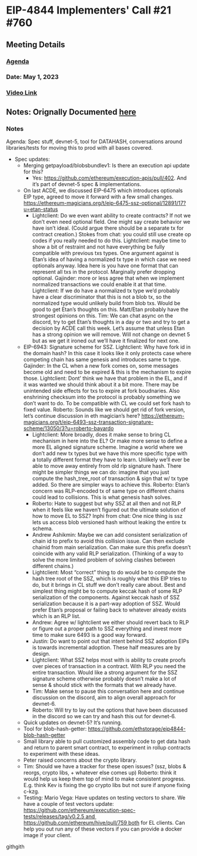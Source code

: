 # EIP-4844 Implementers' Call #21 #760

## Meeting Details
### [Agenda](https://github.com/ethereum/pm/issues/760)
### Date: May 1, 2023	
### [Video Link](https://youtu.be/M2pYYEtM3Gw) 
## Notes: Orignally Documented [here](https://docs.google.com/document/d/15EatedrJanNxBZGPVASvwq9xgbTs5UxjsDfjpM6ppSY/edit#heading=h.orhz57s01hb1)

### Notes 

Agenda: Spec stuff, devnet-5, tool for DATAHASH, conversations around libraries/tests for moving this to prod with all bases covered.
* Spec updates:
    * Merging getpayload/blobsbundlev1: Is there an execution api update for this?
        * Yes: https://github.com/ethereum/execution-apis/pull/402.  And it’s part of devnet-5 spec & implementations.
    * On last ACDE, we discussed EIP-6475 which introduces optionals EIP type, agreed to move it forward with a few small changes. https://ethereum-magicians.org/t/eip-6475-ssz-optional/12891/17?u=etan-status
        * Lightclient: Do we even want ability to create contracts? If not we don’t even need optional field.  One might say create behavior we have isn’t ideal. (Could argue there should be a separate tx for contract creation.)  Stokes from chat: you could still use create op codes if you really needed to do this.  Lightclient: maybe time to show a bit of restraint and not have everything be fully compatible with previous txs types.  One argument against is Etan’s idea of having a normalized tx type in which case we need optionals anyway.  Idea here is you have one format that can represent all txs in the protocol.   Marginally prefer dropping optional.   Gajinder: more or less agree that when we implement normalized transactions we could enable it at that time. Lightclient: If we do have a normalized tx type we’d probably have a clear discriminator that this is not a blob tx, so the normalized type would unlikely build from blob txs.     Would be good to get Etan’s thoughts on this.  Matt/Etan probably have the strongest opinions on this.  Tim: We can chat async on the discord, try to get Etan’s thoughts in a day or two and try to get a decision by ACDE call this week.  Let’s assume that unless Etan has a strong opinion we will remove. Will not change on devnet 5 but as we get it ironed out we’ll have it finalized for next one.
    * EIP-6943: Signature scheme for SSZ.   Lightclient: Why have fork id in the domain hash? In this case it looks like it only protects case where competing chain has same genesis and introduces same tx type.  Gajinder: In the CL when a new fork comes on, some messages become old and need to be expired & this is the mechanism to expire those.   Lightclient: Dont’ think we have that problem in the EL, and if it was wanted we should think about it a bit more.  There may be unintended side effects for txs to expire at fork boudnaries. Also enshrining checksum into the protocol is probably something we don’t want to do.     To be compatible with CL we could set fork hash to fixed value.  Roberto: Sounds like we should get rid of fork version, let’s continue discussion in eth magician’s here? https://ethereum-magicians.org/t/eip-6493-ssz-transaction-signature-scheme/13050/3?u=roberto-bayardo
        * Lightclient: More broadly, does it make sense to bring CL mechanism in here into the EL?  Or make more sense to define a more EL aligned signature scheme. Imagine a world where we don’t add new tx types but we have this more specific type with a totally different format they have to learn.   Unlikely we’ll ever be able to move away entirely from old rlp signature hash.   There might be simpler things we can do:  imagine that you just compute the hash_tree_root of transaction & sign that w/ tx type added.  So there are simpler ways to achieve this.  Roberto: Etan’s concern was RLP-encoded tx of same type on different chains could lead to collisions.  This is what genesis hash solves.
        * Roberto: Hate to suggest but why SSZ at all then and not RLP when it feels like we haven’t figured out the ultimate solution of how to move EL to SSZ?  Inphi from chat: One nice thing is ssz lets us access blob versioned hash without leaking the entire tx schema.
        * Andrew Ashikmin:  Maybe we can add consistent serialization of chain id to prefix to avoid this collision issue. Can then exclude chainid from main serialization. Can make sure this prefix doesn’t coincide with any valid RLP serialization. (Thinking of a way to solve the more limited problem of solving clashes between different chains.)
        * Lightclient: Most “correct” thing to do would be to compute the hash tree root of the SSZ, which is roughly what this EIP tries to do, but it brings in CL stuff we don’t really care about.  Best and simplest thing might be to compute keccak hash of some RLP serialization of the components. Against keccak hash of SSZ serialization because it is a part-way adoption of SSZ. Would prefer Etan’s proposal or failing back to whatever already exists which is an RLP list.
        * Andrew: Agree w/ lightclient we either should revert back to RLP or figure out a proper path to SSZ everything and invest more time to make sure 6493 is a good way forward.
        * Justin: Do want to point out that intent behind SSZ adoption EIPs is towards incremental adoption.  These half measures are by design.
        * Lightclient: What SSZ helps most with is ability to create proofs over pieces of transaction in a contract. With RLP you need the entire transaction.   Would like a strong argument for the SSZ signature scheme otherwise probably doesn’t make a lot of sense & should stick with the formats that we already have.
        * Tim: Make sense to pause this conversation here and continue discussion on the discord, aim to align overall approach for devnet-6.
        * Roberto: Will try to lay out the options that have been discussed in the discord so we can try and hash this out for devnet-6.
    * Quick updates on devnet-5?  It’s running. 
    * Tool for blob-hash-getter: https://github.com/ethstorage/eip4844-blob-hash-getter
    * Small library able to pull customized assembly code to get data hash and return to parent smart contract, to experiment in rollup contracts to experiment with these ideas.
    * Peter raised concerns about the crypto library. 
    * Tim: Should we have a tracker for these open issues?  (ssz, blobs & reorgs, crypto libs, + whatever else comes up) Roberto: think it would help us keep them top of mind to make consistent progress. E.g. think Kev is fixing the go crypto libs but not sure if anyone fixing c-kzg.
    * Testing: Mario Vega: Have updates on testing vectors to share. We have a couple of test vectors update: https://github.com/ethereum/execution-spec-tests/releases/tag/v0.2.5 and https://github.com/ethereum/hive/pull/759 both for EL clients.  Can help you out run any of these vectors if you can provide a docker image if your client.

githgith
